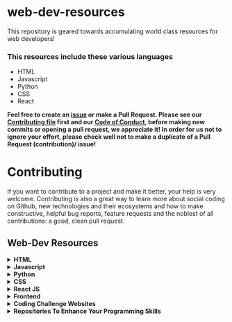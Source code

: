 # web-dev-resources

This repository is geared towards accumulating world class resources for web developers!

### This resources include these various languages

- HTML
- Javascript
- Python
- CSS
- React 

**Feel free to create an [issue](https://github.com/chryz-hub/web-dev-resources/issues) or make a Pull Request. Please see our [Contributing file](https://github.com/chryz-hub/web-dev-resources/blob/master/CONTRIBUTING.md)
first and our [Code of Conduct](https://github.com/chryz-hub/web-dev-resources/blob/master/CODE_OF_CONDUCT.md), before making new commits or opening a pull request, we appreciate it!
In order for us not to ignore your effort, please check well not to make a duplicate of a Pull Request (contribution)/ issue!**

# Contributing

If you want to contribute to a project and make it better, your help is very welcome. Contributing is also a great way to learn more about social coding on Github, new technologies and their ecosystems and how to make constructive, helpful bug reports, feature requests and the noblest of all contributions: a good, clean pull request.

## Web-Dev Resources

<details>
<summary>
<strong> HTML</strong>
</summary>
    
<details>
<summary>
.html website
</summary>
<ul>
    <li><a href="https://html5doctor.com"> HTML5 Doctor</a></li>
    <li><a href="https://www.w3resource.com/html/HTML-tutorials.php">HTML Tutorials</a></li>
    <li><a href="https://www.w3resource.com/html5/introduction.php">HTML5 Tutorials</a></li>
    <li><a href="https://progate.com/courses/html">Progate</a></li>
    <li><a href="https://html5rocks.com"> HTML5 Rocks</a></li>
       <li><a href="https://www.afterhoursprogramming.com/tutorial/html/">After Hours Programming</a></li>
    <li><a href="https://htmlreference.io"> HTML5 Reference</a></li>
     <li><a href="https://www.geeksforgeeks.org/html-tutorials/?ref=lbp">GeeksforGeeks</a></li>
</ul>
</details>

<details>
<summary>
.html courses/videos
</summary>
<ul>
    <li><a href="https://www.udemy.com/course/web-development-learn-by-doing-html5-css3-from-scratch-introductory/?LSNPUBID=JVFxdTr9V80&ranEAID=JVFxdTr9V80&ranMID=39197&ranSiteID=JVFxdTr9V80-wJX42730UtT4Yv9feNvCuQ&utm_medium=udemyads&utm_source=aff-campaign">Web Development By Doing: HTML / CSS From Scratch</a></li>
    <li><a href="https://www.udemy.com/course/how-i-landed-a-web-development-job-earned-5k-freelancing/?LSNPUBID=JVFxdTr9V80&ranEAID=JVFxdTr9V80&ranMID=39197&ranSiteID=JVFxdTr9V80-_DOkslmcJoCEChR4iCx5bw&utm_medium=udemyads&utm_source=aff-campaign">Learn HTML & CSS: How To Start Your Web Development Career</a></li>
    <li><a href="https://www.udemy.com/course/master-the-basics-of-html5-css3-beginner-web-development/?LSNPUBID=JVFxdTr9V80&ranEAID=JVFxdTr9V80&ranMID=39197&ranSiteID=JVFxdTr9V80-XOO.vj_kLoFIKkCA_..iPg&utm_medium=udemyads&utm_source=aff-campaign">Master the Basics of HTML5 & CSS3: Beginner Web Development</a></li>
</ul>
</details>

</details>


<details>
<summary>
<strong> Javascript</strong>
</summary>
You can create segments for javascript blogs, documentations, repositories,
books and the rest by adding contents.

<details>
<summary>
.js website
</summary>
   <ul>
      <li><a href="https://javascript.info">Javascript.info </a></li>
      <li><a href="https://www.vanillajavascriptprojects.com/">Javacript Projects</a></li>
      <li><a href="https://progate.com/courses/es6">Progate</a></li>
      <li><a href="https://www.codecademy.com/catalog/language/javascript">codecademy</a></li>
      <li><a href="https://developer.mozilla.org">Mozilla Developers Network</a></li>
      <li><a href="https://eloquentjavascript.net">Eloquent Javascript</a></li>
      <li><a href="https://www.edx.org/learn/javascript">Edx</a></li>
      <li><a href="https://Javascript30.com"> Javascript30</a></li>
      <li><a href="https://www.w3resource.com/javascript/javascript.php">Javascript Tutorials</a></li>
      <li><a href="https://1loc.dev/"> Javascript Utilities</a></li>
      <li><a href="https://www.programiz.com/javascript">Programiz</a></li>
      <li><a href="https://www.afterhoursprogramming.com/tutorial/javascript/">After Hours Programming</a></li>
      <li><a href="https://www.geeksforgeeks.org/javascript-tutorial/?ref=ghm">GeeksforGeeks</a></li>
   </ul>
</details>

<details>
<summary>
.js courses/videos 
</summary>
   <ul>
     <li><a href="https://www.freecodecamp.org/learn/javascript-algorithms-and-data-structures/">JavaScript Algorithms and Data Structures</a></li>
     <li><a href="https://www.freecodecamp.org/learn/data-visualization/">Data Visualization</a></li>
     <li><a href="https://www.udemy.com/courses/search/?price=price-free&q=free+javascript+courses&sort=relevance&src=ukw">Free Javascript Courses</a></li>
  </ul>
</details>

<details>
<summary>
.js repositories
</summary>
  <ul>
    <li><a href="https://github.com/Asabeneh/30-Days-Of-JavaScript">30 Days Of JavaScript</a></li>
    <li><a href="https://github.com/elsewhencode/project-guidelines">Project Guidelines</a></li>
    <li><a href="https://github.com/GalvanizeOpenSource/Learn-To-Code-JavaScript">Learn To Code JavaScript</a></li>
    <li><a href="https://github.com/Asabeneh/JavaScript-for-Everyone">JavaScript For Everyone</a></li>
    <li><a href="https://github.com/ryanmcdermott/clean-code-javascript">Clean Code JavaScript</a></li>
    <li><a href="https://github.com/Asabeneh/Functional-Programming-in-JavaScript">Functional Programming in JavaScript</a></li>
    <li><a href="https://github.com/leonardomso/33-js-concepts">33 Concepts Every JavaScript Developer Should Know</a></li>
    <li><a href="https://github.com/30-seconds/30-seconds-of-code">30 seconds of code</a></li>
    <li><a href="https://github.com/john-smilga/javascript-basic-projects">Javascript Basic Projects</a></li>
    <li><a href="https://github.com/wesbos/beginner-javascript">Beginner JavaScript</a></li>
    <li><a href="https://github.com/ironhack-labs/lab-javascript-vikings">LAB | JS Vikings</a></li>
    <li><a href="https://github.com/goldbergyoni/javascript-testing-best-practices">Javascript Testing Best Practices</a></li>
    <li><a href="https://github.com/lydiahallie/javascript-questions">Javascript Questions</a></li>
    <li><a href="https://github.com/trekhleb/javascript-algorithms">JavaScript Algorithms and Data Structures</a></li>
    <li><a href="https://github.com/getify/You-Dont-Know-JS">You Don't Know JS Yet</a></li>
    <li><a href="https://github.com/GitbookIO/javascript">Learn JavaScript</a></li>
    <li><a href="https://github.com/kennymkchan/interview-questions-in-javascript">Interview Algorithm Questions in Javascript() {...}</a></li>
    <li><a href="https://github.com/micromata/awesome-javascript-learning">Awesome JavaScript Learning</a></li>
    <li><a href="https://github.com/javascript-society/javascript-path">JavaScript Path</a></li>
    <li><a href="https://github.com/sudheerj/javascript-interview-questions">JavaScript Interview Questions & Answers</a></li>
    <li><a href="https://github.com/humanwhocodes/computer-science-in-javascript">Computer Science in JavaScript</a></li>
    <li><a href="https://github.com/mgechev/javascript-algorithms">javascript-algorithms</a></li>
    <li><a href="https://github.com/workshopper/javascripting">JAVASCRIPTING</a></li>
    <li><a href="https://github.com/loiane/javascript-datastructures-algorithms">Learning JavaScript Data Structures and Algorithms</a></li>
    <li><a href="https://github.com/TheOdinProject/javascript-exercises">Javascript Exercises</a></li>
    <li><a href="https://github.com/sorrycc/awesome-javascript">Awesome JavaScript </a></li>
    <li><a href="https://github.com/coodict/javascript-in-one-pic">JavaScript in one pic</a></li>
    <li><a href="https://github.com/lydiahallie/javascript-questions">Learn JavaScript</a></li>
    <li><a href="https://github.com/airbnb/javascript">Airbnb JavaScript Style Guide() {</a></li>
     <li><a href="https://github.com/TheAlgorithms/Javascript">The Algorithms - Javascript</a></li>
  </ul>
</details>
</details>

<details>
<summary>
<strong> Python</strong>
</summary>
You can create segments for python blogs, documentations, repositories,
books and the rest by adding contents.

<details>
<summary>
.py website
</summary>
    <ul>
     <li><a href="https://pythonbasics.org">Python Basics</a></li>
    <li><a href="https://www.w3resource.com/python/python-tutorial.php">Python Tutorials</a></li>
     <li><a href="https://intellipaat.com/blog/tutorial/python-tutorial/">intelliPaat</a></li>
     <li><a href="http://www.alan-g.me.uk/l2p/index.htm">Learning To Program</a></li>
     <li><a href="https://www.afterhoursprogramming.com/tutorial/python/">After Hours Programming</a></li>
     <li><a href="https://pymbook.readthedocs.io/en/latest/index.html#welcome-to-python-for-you-and-me">Python for you and me</a></li>
     <li><a href="https://learnpython.org">Learn Python</a></li>
     <li><a href="https://py4e.com">Py4e</a></li>
     <li><a href="https://thepythonguru.com/">ThePythonGuru</a></li>
     <li><a href="https://www.python-course.eu/python3_course.php">Python Course</a></li>
     <li><a href="https://stephensugden.com/crash_into_python/">Crash into Python</a></li>
     <li><a href="http://pythontutor.com/">Pyton Tutor</a></li>
     <li><a href="https://diveintopython3.net/">Dive Into Python 3</a></li>
     <li><a href="https://pythonprogramming.net">Python Programming</a></li>
     <li><a href="https://docs.python.org/3/tutorial/index.html">Python Official Documentation</a></li>
     <li><a href="https://automatetheboringstuff.com">Automate the Boring Stuff with Python</a></li>
     <li><a href="https://www.tutorialspoint.com/python/index.htm">w3schools</a></li>
     <li><a href="https://www.codecademy.com/catalog/language/python">codecademy</a></li>
     <li><a href="https://www.kaggle.com/learn/python">Kaggle</a></li>
     <li><a href="https://www.w3schools.com/python/">TutorialsPoint</a></li>
     <li><a href="https://www.programiz.com/python-programming">Programiz</a></li>
     <li><a href="https://realpython.com">Real Python</a></li>
     <li><a href="https://www.sololearn.com/learning/1073">Sololearn</a></li>
     <li><a href="https://developers.google.com/edu/python">Google's Python Class</a></li>
     <li><a href="https://www.fullstackpython.com/">Full Stack Python</a></li>
     <li><a href="https://learnxinyminutes.com/docs/python/">Learn X In Y Minutes</a></li>
     <li><a href="https://progate.com/languages/python">Progate</a></li>
     <li><a href="https://www.pythonforbeginners.com/">PythonForBeginners</a></li>
     <li><a href="https://www.edx.org/learn/python">Edx</a></li>
     <li><a href="https://wwhttps://www.geeksforgeeks.org/python-programming-language/">GeeksforGeeks</a></li>
     <li><a href="https://www.pythoncheatsheet.org/">Python Cheatsheet</a></li>
    <li><a href="https://docs.python-guide.org/">The Hitchhiker’s Guide to Python</a></li>
  </ul>
</details>

<details>
<summary>
.py courses/videos 
</summary>
   <ul>
     <li><a href="https://www.udemy.com/course/free-python/?LSNPUBID=JVFxdTr9V80&ranEAID=JVFxdTr9V80&ranMID=39197&ranSiteID=JVFxdTr9V80-n9wcejNnSiOzMzOge8KRYg&utm_medium=udemyads&utm_source=aff-campaign">Python for Absolute Beginners!</a></li>
     <li><a href="https://www.udemy.com/course/complete-python-bootcamp/?ranMID=39197&ranEAID=jU79Zysihs4&ranSiteID=jU79Zysihs4-_AdSId0p3CHnD.c78AXWJQ&utm_source=aff-campaign&utm_medium=udemyads&LSNPUBID=jU79Zysihs4">2021 Complete Python Bootcamp From Zero to Hero in Python</a></li>
     <li><a href="https://www.edx.org/course/introduction-to-computer-science-and-programming-using-python-2">Introduction To Computer Science And Programming Using Python</a></li>
     <li><a href="https://www.youtube.com/watch?v=JJmcL1N2KQs">Python Crash Course by Traversy Media</a></li>
     <li><a href="https://www.udemy.com/course/introduction-to-programming-with-python-beginners-course/?LSNPUBID=JVFxdTr9V80&ranEAID=JVFxdTr9V80&ranMID=39197&ranSiteID=JVFxdTr9V80-l7B_PxBM3rarGy2a37ZOIQ&utm_medium=udemyads&utm_source=aff-campaign">Introduction To Programming with Python</a></li>
     <li><a href="https://www.udemy.com/course/an-introduction-to-python-programming/?LSNPUBID=JVFxdTr9V80&ranEAID=JVFxdTr9V80&ranMID=39197&ranSiteID=JVFxdTr9V80-nGbPJ1nSdDePVzFs3c.OWA&utm_medium=udemyads&utm_source=aff-campaign">An Introduction to Python Programming</a></li>
     <li><a href="https://www.udemy.com/course/python-3-for-total-beginners/?LSNPUBID=JVFxdTr9V80&ranEAID=JVFxdTr9V80&ranMID=39197&ranSiteID=JVFxdTr9V80-8o.GeO9j_xbjvsLSjKml6A&utm_medium=udemyads&utm_source=aff-campaign">Learn Python 3.6 for Total Beginners</a></li>
     <li><a href="https://www.udemy.com/courses/search/?price=price-free&q=free+python+courses&sort=relevance&src=ukw">Free Python Courses</a></li>
     <li><a href="https://www.udemy.com/course/try-django-v1-11-python-web-development/?LSNPUBID=JVFxdTr9V80&ranEAID=JVFxdTr9V80&ranMID=39197&ranSiteID=JVFxdTr9V80-KU104N._QL8WSDddp4avHA&utm_medium=udemyads&utm_source=aff-campaign">Try Django 1.11 // Python Web Development</a></li>
     <li><a href="https://www.freecodecamp.org/learn/scientific-computing-with-python/">Scientific Computing with Python</a></li>
     <li><a href="https://www.freecodecamp.org/learn/data-analysis-with-python/">Data Analysis with Python</a></li>
     <li><a href="https://www.udemy.com/course/100-days-of-code/">100 Days of Code - The Complete Python Pro Bootcamp for 2021</a></li>
     <li><a href="https://www.udemy.com/course/python-the-complete-python-developer-course/">Learn Python Programming Masterclass</a></li>
     <li><a href="https://www.youtube.com/watch?v=vQqisFjAnsE&list=PLpMTHmi814W0nSToTOC0Q18kREOjcJspW">Python Tutorial Based on the Official Documentation</a></li>
     <li><a href="https://www.freecodecamp.org/learn/machine-learning-with-python/">Machine Learning with Python</a></li>
  </ul>
</details>

<details>
<summary>
.py podcasts 
</summary>
   <ul>
     <li><a href="https://djangochat.com/">Django Chat</a></li>
     <li><a href="https://podcastinit.com/">Podcast.\_\_init__</a></li>
     <li><a href="https://pythonbytes.fm">Python Bytes</a></li>
     <li><a href="https://runninginproduction.com/">Running in Production</a></li>
     <li><a href="Talk Python To Me">https://talkpython.fm/</a></li>
     <li><a href="https://realpython.com/podcasts/rpp/">The Real Python Podcast</a></li>
     <li><a href="https://testandcode.com/">Test and Code</a></li>
  </ul>
</details>

<details>
<summary>
.py blogs 
</summary>
   <ul>
     <li><a href="https://dev.to/aatmaj/launching-the-learning-python-course-5f31">Learning Python course</a></li>
  </ul>
</details>

<details>
<summary>
.py books
</summary>
   <ul>
     <li><a href="https://greenteapress.com/wp/think-python-2e/">Think Python</a></li>
     <li><a href="https://www.pdfdrive.com/learning-python-powerful-object-oriented-programming-e169780738.html">Learning Python: powerful object-oriented programming</a></li>
     <li><a href="https://www.pdfdrive.com/introduction-to-machine-learning-with-python-e58337749.html">Introduction to Machine Learning with Python</a></li>
     <li><a href="https://python.swaroopch.com/">A Byte of Python</a></li>
     <li><a href="https://greenteapress.com/wp/learning-with-python/">Learning with Python: How to Think Like a Computer Scientist</a></li>
     <li><a href="https://www.pdfdrive.com/python-cookbook-recipes-for-mastering-python-3-e187326224.html">Python Cookbook: Recipes for Mastering Python 3</a></li>
     <li><a href="https://www.academia.edu/44608760/GLOBAL_EDITION_FOURTH_EDITION_Starting_Out_with_Python">Starting Out With Python</a></li>
     <li><a href="https://learnpythonthehardway.org/book/">Learn Python The Hard Way</a></li>
     <li><a href="https://inventwithpython.com/invent4thed/">Invent Your Own Computer Games with Python</a></li>
     <li><a href="https://www.pdfdrive.com/python-crash-course-a-hands-on-project-based-introduction-to-programming-e190067998.html">Python Crash Course: A Hands-On, Project-Based Introduction to Programming</a></li>
     <li><a href="https://www.oreilly.com/library/view/fluent-python/9781491946237/)">Fluent Python</a></li>
  </ul>
</details>

<details>
<summary>
.py newsletters
</summary>
  <ul>
     <li><a href="http://pycoders.com/">Pycoder's Weekly</a></li>
     <li><a href="https://realpython.com/python-tricks/">Python Tricks</a></li>
     <li><a href="http://www.pythonweekly.com/">Python Weekly</a></li>
  </ul>
</details>

<details>
<summary>
.py repositories
</summary>
  <ul>
    <li><a href="https://github.com/realpython/python-guide">Hitchhiker's Guide to Python</a></li>
    <li><a href="https://github.com/vinta/awesome-python">Awesome Python</a></li>
    <li><a href="https://github.com/rasbt/python_reference">Python Reference</a></li>
    <li><a href="https://github.com/quobit/awesome-python-in-education">awesome-python-in-education</a></li>
    <li><a href="https://github.com/huangsam/ultimate-python">Ultimate Python study guide</a></li>
    <li><a href="https://github.com/30-seconds/30-seconds-of-python">30 seconds of python</a></li>
    <li><a href="https://github.com/GalvanizeOpenSource/python-resources">python-resources</a></li>
    <li><a href="https://github.com/GalvanizeOpenSource/100-ds-problems">100 Data Science   Programming Problems</a></li>
    <li><a href="https://github.com/Asabeneh/Python">Python</a></li>
    <li><a href="https://github.com/towardsai/tutorials">100 Plus Python Coding Problems With Solutions</a></li>
    <li><a href="https://github.com/ProgrammingHero1/100-plus-python-coding-problems-with-solutions">Python</a></li>
     <li><a href="https://github.com/amboulouma/python-ultimate-tutorial">Python Ultimate Tutorial</a></li>
    <li><a href="https://github.com/AsciiKay/Beginners-Python-Examples">Beginners-Python-Programs</a></li>
    <li><a href="https://github.com/Akuli/python-tutorial">Python programming tutorial for beginners</a></li>
    <li><a href="https://github.com/louisfb01/start-machine-learning-in-2020">Start Machine Learning</a></li>
    <li><a href="https://github.com/jerry-git/learn-python3">learn-python3</a></li>
    <li><a href="https://github.com/nairuzabulhul/.CodeBits">CodeBits</a></li>
    <li><a href="https://github.com/gautam1858/python-awesome">python-awesome</a></li>
    <li><a href="https://github.com/talkpython/100daysofcode-with-python-course">100 DaysOfCode with Python</a></li>
    <li><a href="https://github.com/Asabeneh/30-Days-Of-Python">30 Days Of Python</a></li>
    <li> <a href ="https://github.com/ForrestKnight/open-source-cs-python">The Python Open Source Computer Science Degree</a></li>
    <li><a href="https://github.com/pamoroso/free-python-books">Free Python Books</a></li>
    <li><a href="https://github.com/xxg1413/python">FlyPython</a></li>
    <li><a href="https://github.com/darkprinx/break-the-ice-with-python">Break The Ice With Python</a></li>
    <li><a href="https://github.com/Junnplus/awesome-python-books">Awesome Python Books</a></li>
    <li><a href="https://github.com/trekhleb/learn-python">learn-python</a></li>
    <li><a href="https://github.com/joaoventura/full-speed-python">full-speed-python</a></li>
    <li><a href="https://github.com/TheAlgorithms/Python">The Algorithms - Python</a></li>
  </ul>
</details>
</details>

<details>
<summary>
<strong> CSS</strong>
</summary>
You can create segments for css blogs, documentations, repositories,
books and the rest by adding contents.

<details>
<summary>
.css website
</summary>
    <ul>
        <li><a href="https://css-tricks.com">CSS tricks </a></li>
        <li><a href="https://cssreference.io"> CSS Reference</a></li>
    <li><a href="https://www.w3resource.com/css/CSS-tutorials.php">CSS Tutorials</a></li>
       <li><a href="https://www.afterhoursprogramming.com/tutorial/css/">After Hours Programming</a></li>
        <li><a href="https://cssportal.com">CSS Portal</a></li>
        <li><a href="https://enjoycss.com">Enjoy CSS</a></li>
        <li><a href="https://cssdeck.com">CSS Deck</a></li>
        <li><a href="https://webcode.tools/css-generator">Web Tools</a></li>
        <li><a href="https://csstriggers.com">CSS Triggers</a></li>
        <li><a href="https://www.geeksforgeeks.org/css-tutorials/?ref=lbp">GeeksforGeeks</a></li>
        <li><a href="https://cubic-bezier.com">Cubic Bezier</a></li>
    </ul>
</details>
    
<details>
<summary>
.css games
</summary>
    <ul>
        <li><a href="https://cssbattle.dev">CSS Battle</a></li>
        <li><a href="https://flukeout.github.io/"> CSS Diner</a></li>
        <li><a href="https://gridcritters.com">Grid Critters</a></li>
        <li><a href="https://cssgridgraden.com">Grid Garden</a></li>
        <li><a href="https://codepip.com">Codepip</a></li>
        <li><a href="https://flexboxdefense.com">Flexbox Defense</a></li>
        <li><a href="https://mastery.games/flexboxzombies/">Flexbox Zombies</a></li>
        <li><a href="https://flexboxfroggy.com">Flexbox Froggy</a></li>
    </ul>
</details>

<details>
<summary>
.css repositories
</summary>
  <ul>
    <li><a href="https://github.com/airbnb/javascript/tree/master/react">Airbnb React/JSX Style Guide</a></li>
    <li><a href="https://github.com/30-seconds/30-seconds-of-css">30 seconds of css</a></li>
    <li><a href="https://github.com/troxler/awesome-css-frameworks">Awesome CSS Frameworks</a></li>
    <li><a href="https://github.com/you-dont-need/You-Dont-Need-JavaScript">You Don't Need JavaScript</a></li>
  </ul>
</details>
</details>

<details>
<summary>
<strong>React JS</strong>
</summary>
You can create segments for react blogs, documentations, repositories,
books and the rest by adding contents.

<details>
<summary>
.js(react) website
</summary>
    <ul>
      <li><a href="https://reactjs.org/docs/getting-started.html">React Docs</a></li>
      <li><a href="https://www.devintro.com/p/free-ultimate-react-resources-zero">Free ultimate React resources. Zero to Hero in React</a></li>
      <li><a href="https://progate.com/courses/react">Progate</a></li>
     <li><a href="https://www.geeksforgeeks.org/reactjs-tutorials/?ref=lbp">GeeksforGeeks</a></li>
      <li><a href="https://reactforbeginners.com/">React For Beginners</a></li>
   </ul>
</details>

<details>
<summary>
.js(react) repositories
</summary>
    <ul>
      <li><a href="https://github.com/Asabeneh/30-Days-Of-React">30 Days Of React</a></li>
      <li><a href="https://github.com/enaqx/awesome-react">Awesome React</a></li>
      <li><a href="https://github.com/necolas/react-native-web">React Native for Web</a></li>
      <li><a href="https://github.com/kriasoft/react-starter-kit">React Starter Kit</a></li>
      <li><a href="https://github.com/reactjs">React Community</a></li>
      <li><a href="https://github.com/jondot/awesome-react-native">Awesome React Native</a></li>
      <li><a href="https://github.com/sudheerj/reactjs-interview-questions">React Interview Questions & Answers</a></li>
      <li><a href="https://github.com/30-seconds/30-seconds-of-react">30 seconds of react</a></li>
      <li><a href="https://github.com/brillout/awesome-react-components">Absolutely Awesome React Components & Libraries</a></li>
      <li><a href="https://github.com/Asabeneh/React-For-Everyone">React For Everyone</a></li>
      <li><a href="https://github.com/wesbos/React-For-Beginners-Starter-Files">React For Beginners</a></li>
   </ul>
</details>
</details>

<details>
<summary>
<strong>Frontend</strong>
</summary>
You can create segments for frontend development blogs, documentations, repositories, books and the rest by adding contents.

<details>
<summary>
frontend website
</summary>
    <ul>
      <li><a href="https://www.frontendmentor.io/">Frontend Mentor | Front-end coding challenges using a real-life workflow</a></li>
      <li><a href="https://thatjsdude.com/interview/">Front end Interview Questions</a></li>
      <li><a href="https://dev.to/macmacky/70-javascript-interview-questions-5gfi">70 JavaScript Interview Questions</a></li>
   </ul>
</details>

<details>
<summary>
frontend courses
</summary>
    <ul>
      <li><a href="https://www.udemy.com/course/foundations-of-front-end-development/?LSNPUBID=JVFxdTr9V80&ranEAID=JVFxdTr9V80&ranMID=39197&ranSiteID=JVFxdTr9V80-mf814mAIGx6aIlDbmfeu8Q&utm_medium=udemyads&utm_source=aff-campaign">Foundations of Front-End Web Development</a></li>
      <li><a href="https://www.freecodecamp.org/learn/responsive-web-design/">Responsive Web Design</a></li>
      <li><a href="https://www.freecodecamp.org/learn/front-end-libraries/">Front End Development Libraries</a></li>
   </ul>
</details>

<details>
<summary>
frontend repositories
</summary>
    <ul>
      <li><a href="https://github.com/thedaviddias/Front-End-Checklist">Front End Checklist</a></li>
      <li><a href="https://github.com/khan4019/front-end-Interview-Questions">Front end Interview Questions</a></li>
      <li><a href="https://github.com/yangshun/front-end-interview-handbook">Front End Interview   Handbook</a></li>
      <li><a href="https://github.com/MarkoDenic/web-development-resources">Awesome Web Development Resources</a></li>
    <li><a href="https://github.com/markodenic/awesome-html-css-js-tips">Awesome HTML/CSS/JS Tips</a></li>
   </ul>
</details>
</details>

<details>
<summary>
<strong>Coding Challenge Websites</strong>
</summary>
  <ul>
    <li><a href="https://www.topcoder.com/challenges/?pageIndex=1">TopCoder</a></li>
    <li><a href="https://www.coderbyte.com/">Coderbyte </a></li>
    <li><a href="https://projecteuler.net/">ProjectEuler </a></li>
    <li><a href="https://www.hackerrank.com/dashboard">HackerRank </a></li>
    <li><a href="https://www.codechef.com/">CodeChef </a></li>
    <li><a href="https://exercism.io/">exercism </a></li>
    <li><a href="https://www.codewars.com/">Codewars </a></li>
    <li><a href="https://leetcode.com/">LeetCode </a></li>
    <li><a href="https://www.spoj.com/">SPOJ</a></li>
    <li><a href="https://www.codingame.com/">CodinGame</a></li>
    <li><a href="http://www.hackerearth.com/">HackerEarth</a></li>
    <li><a href="https://www.reddit.com/r/dailyprogrammer">DailyProgrammer</a></li>
    <li><a href="https://codility.com/programmers/">Codility</a></li>
    <li><a href="http://www.codeeval.com/">CodeEval </a></li>
    <li><a href="http://rosalind.info/problems/locations/">Rosalind</a></li>
    <li><a href="http://fightcodegame.com/">FightCode</a></li>
    <li><a href="http://codeforces.com/">Codeforces</a></li>
    <li><a href="https://www.kaggle.com/">Kaggle</a></li>
    <li><a href="https://geektastic.com/">geektastic</a></li>
    <li><a href="http://www.programmr.com/">Programmr</a></li>
    <li><a href="https://codegym.cc/">CodeGym</a></li>
    <li><a href="https://codepen.io/challenges">CodePen</a></li>
    <li><a href="https://practice.geeksforgeeks.org/">GeeksForGeeks</a></li>
    <li><a href="https://www.urionlinejudge.com.br/judge/en/login">URI Online Judge</a></li>
    <li><a href="https://challenges.reply.com/tamtamy/home.action">Reply Challenges</a></li>
    <li><a href="https://codingcompetitions.withgoogle.com/kickstart">Kick Start</a></li>
    <li><a href="https://codingcompetitions.withgoogle.com/codejam">Code Jam</a></li>
    <li><a href="https://codingbat.com/">CodingBat</a></li>
    <li><a href="https://codesignal.com/">CodeSignal</a></li>
    <li><a href="https://edabit.com/">Edabit</a></li>
    <li><a href="http://www.pythonchallenge.com/">PythonChallenge</a></li>
    <li><a href="https://dare2compete.com/">Dare2Compete </a></li>
    <li><a href="https://judocoder.com/challenges/">JudoCoder </a></li>
  </ul>
</details>

<details>
<summary>
<strong>Repositories To Enhance Your Programming Skills</strong>
</summary>
  <ul>
    <li><a href="https://github.com/microsoft/Web-Dev-For-Beginners">Web Dev For Beginners</a></li>
    <li><a href="https://github.com/EbookFoundation/free-programming-books">Free Programming Books</a></li>
    <li><a href="https://github.com/MunGell/awesome-for-beginners">Awesome Beginner Friendly Projects</li>
    <li><a href="https://github.com/jwasham/coding-interview-university">Coding Interview University </a></li>
    <li><a href="https://github.com/gothinkster/realworld">Real World</a></li>
    <li><a href="https://github.com/Olshansk/interview">Interview</a></li>
    <li><a href="https://github.com/arialdomartini/Back-End-Developer-Interview-Questions">Back-End Developer Interview Questions</a></li>
    <li><a href="https://github.com/apptension/developer-handbook">Developer Handbook</a></li>
    <li><a href="https://github.com/30-seconds/30-seconds-of-interviews">30 seconds of interviews</a></li>
     <li><a href="https://github.com/TheAlgorithms/Algorithms-Explanation">Algorithms-Explanation</a></li>
    <li><a href="https://github.com/jasonbarry/github-actions-starter-pack">GitHub Actions Starter Pack</a></li>
    <li><a href="https://github.com/DopplerHQ/awesome-interview-questions">Awesome Interviews </a></li>
    <li><a href="https://github.com/public-apis/public-apis">Public APIs </a></li>
    <li><a href="https://github.com/viraptor/reverse-interview">Reverse interview</a></li>
    <li><a href="https://github.com/donnemartin/system-design-primer">The System Design Primer</a></li>
    <li><a href="https://github.com/ashleymcnamara/learn_to_code">learn to code </a></li>
    <li><a href="https://github.com/ripienaar/free-for-dev">Free For Dev</a></li>
    <li><a href="https://github.com/jayshah19949596/CodingInterviews">Coding Interviews</a></li>
    <li><a href="https://github.com/kamranahmedse/developer-roadmap">Developer Roadmap </a></li>
    <li><a href="https://github.com/sindresorhus/awesome">Awesome</a></li>
    <li><a href="https://github.com/open-guides/og-aws">OG AWS</a></li>
    <li><a href="https://github.com/goldbergyoni/nodebestpractices">Node Best Practices</a></li>
    <li><a href="https://github.com/yangshun/tech-interview-handbook">Tech Interview Handbook</a></li>
  </ul>
</details>
</details>
